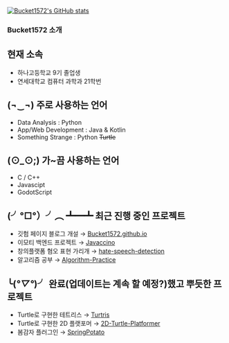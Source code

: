 [![Bucket1572's GitHub stats](https://github-readme-stats.vercel.app/api?username=Bucket1572)](https://github.com/Bucket1572/github-readme-stats)
### Bucket1572 소개

## 현재 소속
- 하나고등학교 9기 졸업생
- 연세대학교 컴퓨터 과학과 21학번

## (¬‿¬) 주로 사용하는 언어
- Data Analysis : Python
- App/Web Development : Java & Kotlin
- Something Strange : Python ~~Turtle~~

## (⊙_⊙;) 가~끔 사용하는 언어
- C / C++
- Javascipt
- GodotScript

## (╯°□°）╯︵ ┻━┻ 최근 진행 중인 프로젝트
- 깃험 페이지 블로그 개설 → [Bucket1572.github.io](https://github.com/Bucket1572/Bucket1572.github.io)
- 이모티 백엔드 프로젝트 → [Javaccino](https://github.com/PoolC/Javaccino)
- 창의플랫폼 혐오 표현 가리개 → [hate-speech-detection](https://github.com/bigbr4in0614/hate-speech-detection)
- 알고리즘 공부 → [Algorithm-Practice](https://github.com/Bucket1572/Algorithm-Practice)

## ╰(*°▽°*)╯ 완료(업데이트는 계속 할 예정?)했고 뿌듯한 프로젝트
- Turtle로 구현한 테트리스 → [Turtris](https://github.com/Bucket1572/Turtris)
- Turtle로 구현한 2D 플랫포머 → [2D-Turtle-Platformer](https://github.com/Bucket1572/2D-Turtle-Platformer)
- 봄감자 플러그인 → [SpringPotato](https://github.com/Bucket1572/SpringPotato)
